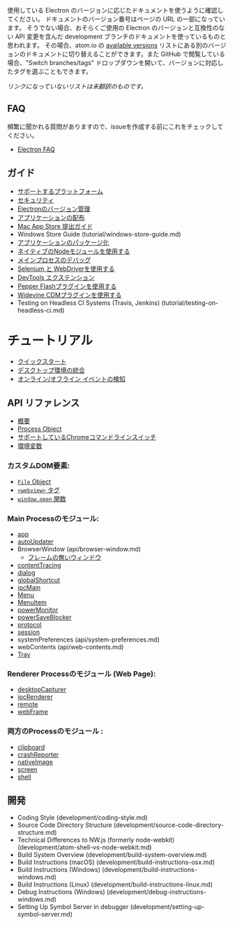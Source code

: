 使用している Electron のバージョンに応じたドキュメントを使うように確認してください。
ドキュメントのバージョン番号はページの URL の一部になっています。
そうでない場合、おそらくご使用の Electron のバージョンと互換性のない API 変更を含んだ development ブランチのドキュメントを使っているものと思われます。
その場合、atom.io の [available versions](http://electron.atom.io/docs/) リストにある別のバージョンのドキュメントに切り替えることができます。また GitHub で閲覧している場合、"Switch branches/tags" ドロップダウンを開いて、バージョンに対応したタグを選ぶこともできます。

_リンクになっていないリストは未翻訳のものです。_
## FAQ

頻繁に聞かれる質問がありますので、issueを作成する前にこれをチェックしてください。

* [Electron FAQ](faq/electron-faq.md)

## ガイド

* [サポートするプラットフォーム](tutorial/supported-platforms.md)
* [セキュリティ](tutorial/security.md)
* [Electronのバージョン管理](tutorial/electron-versioning.md)
* [アプリケーションの配布](tutorial/application-distribution.md)
* [Mac App Store 提出ガイド](tutorial/mac-app-store-submission-guide.md)
* Windows Store Guide (tutorial/windows-store-guide.md)
* [アプリケーションのパッケージ化](tutorial/application-packaging.md)
* [ネイティブのNodeモジュールを使用する](tutorial/using-native-node-modules.md)
* [メインプロセスのデバッグ](tutorial/debugging-main-process.md)
* [Selenium と WebDriverを使用する](tutorial/using-selenium-and-webdriver.md)
* [DevTools エクステンション](tutorial/devtools-extension.md)
* [Pepper Flashプラグインを使用する](tutorial/using-pepper-flash-plugin.md)
* [Widevine CDMプラグインを使用する](tutorial/using-widevine-cdm-plugin.md)
* Testing on Headless CI Systems (Travis, Jenkins) (tutorial/testing-on-headless-ci.md)


# チュートリアル

* [クイックスタート](tutorial/quick-start.md)
* [デスクトップ環境の統合](tutorial/desktop-environment-integration.md)
* [オンライン/オフライン イベントの検知](tutorial/online-offline-events.md)

## API リファレンス

* [概要](api/synopsis.md)
* [Process Object](api/process.md)
* [サポートしているChromeコマンドラインスイッチ](api/chrome-command-line-switches.md)
* [環境変数](api/environment-variables.md)

### カスタムDOM要素:

* [`File` Object](api/file-object.md)
* [`<webview>` タグ](api/web-view-tag.md)
* [`window.open` 関数](api/window-open.md)

### Main Processのモジュール:

* [app](api/app.md)
* [autoUpdater](api/auto-updater.md)
* BrowserWindow (api/browser-window.md)
    * [フレームの無いウィンドウ](api/frameless-window.md)
* [contentTracing](api/content-tracing.md)
* [dialog](api/dialog.md)
* [globalShortcut](api/global-shortcut.md)
* [ipcMain](api/ipc-main.md)
* [Menu](api/menu.md)
* [MenuItem](api/menu-item.md)
* [powerMonitor](api/power-monitor.md)
* [powerSaveBlocker](api/power-save-blocker.md)
* [protocol](api/protocol.md)
* [session](api/session.md)
* systemPreferences (api/system-preferences.md)
* webContents (api/web-contents.md)
* [Tray](api/tray.md)

### Renderer Processのモジュール (Web Page):

* [desktopCapturer](api/desktop-capturer.md)
* [ipcRenderer](api/ipc-renderer.md)
* [remote](api/remote.md)
* [webFrame](api/web-frame.md)

###  両方のProcessのモジュール :

* [clipboard](api/clipboard.md)
* [crashReporter](api/crash-reporter.md)
* [nativeImage](api/native-image.md)
* [screen](api/screen.md)
* [shell](api/shell.md)

## 開発


* Coding Style (development/coding-style.md)
* Source Code Directory Structure (development/source-code-directory-structure.md)
* Technical Differences to NW.js  (formerly node-webkit)(development/atom-shell-vs-node-webkit.md)
* Build System Overview (development/build-system-overview.md)
* Build Instructions (macOS) (development/build-instructions-osx.md)
* Build Instructions (Windows) (development/build-instructions-windows.md)
* Build Instructions (Linux) (development/build-instructions-linux.md)
* Debug Instructions (Windows) (development/debug-instructions-windows.md)
* Setting Up Symbol Server in debugger (development/setting-up-symbol-server.md)
